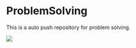 # ProblemSolving
This is a auto push repository for problem solving.
<!-- Baekjoon Online Judge created with [BaekjoonHub](https://github.com/BaekjoonHub/BaekjoonHub). -->
<p>
  <a href="https://solved.ac/profile/kthnice/">
  <img src="http://mazassumnida.wtf/api/v2/generate_badge?boj=kthnice"></a>
</p>

